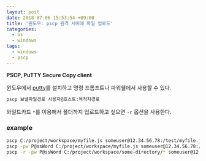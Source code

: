```yaml
---
layout: post
date: 2018-07-06 15:53:54 +09:00
title: '윈도우: pscp 원격 서버에 파일 업로드'
categories:
  - os
  - windows
tags:
  - windows
  - pscp
---
```


**PSCP, PuTTY Secure Copy client**

윈도우에서 [putty](https://putty.org)를 설치하고 명령 프롬프트나 파워쉘에서 사용할 수 있다.
```bash
pscp 보낼파일경로 사용자@호스트:목적지경로
```

와일드카드 `*`를 이용해서 폴더까지 업로드하고 싶으면 `-r` 옵션을 사용한다.

### example
```bash
pscp C:/project/workspace/myfile.js someuser@12.34.56.78:/test/myfile.js # 비밀번호 별도 입력
pscp -pw P@ssWord C:/project/workspace/myfile.js someuser@12.34.56.78:/test/myfile.js # 비밀번호도 같이
pscp -r -pw P@ssWord C:/project/workspace/some-directory/* someuser@12.34.56.78:/test-directory # 비밀번호를 미리 입력하며 폴더까지 재귀업로드
```
